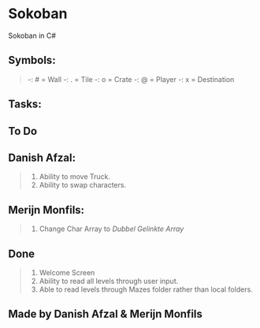 # Sokoban
Sokoban in C#

## Symbols:
> -: # = Wall
> -: . = Tile
> -: o = Crate
> -: @ = Player
>-: x = Destination


## Tasks:

## To Do
## Danish Afzal: 
> 1. Ability to move Truck.
> 2. Ability to swap characters.

## Merijn Monfils:
> 1. Change Char Array to *Dubbel Gelinkte Array*

## Done
> 1. Welcome Screen
> 2. Ability to read all levels through user input. 
> 3. Able to read levels through Mazes folder rather than local folders.

## Made by Danish Afzal & Merijn Monfils
